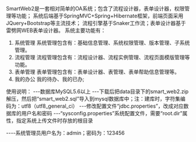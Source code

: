SmartWeb2是一套相对简单的OA系统；包含了流程设计器，表单设计器，权限管理等功能；
系统后端基于SpringMVC+Spring+Hibernate框架，前端页面采用JQuery+Bootstrap等主流技术；
流程引擎基于Snaker工作流；表单设计器基于雷劈网WEB表单设计器。
系统主要功能有：
 1. 系统管理
      系统管理包含有：基础信息管理、系统权限管理、版本管理、子系统管理。
 2. 流程管理
      流程管理包含有：流程设计器、流程实例管理、流程页面模版管理等功能。
 3. 表单管理
      表单管理包含有：表单设计器、表管理、表单帮助信息管理等。
 4. 我的办公
      我的待办、我的已办;


使用说明：
---数据库MySQL5.6以上
---下载后把data目录下的smart_web2.zip解压，然后把“smart_web2.sql”导入到mysql数据库中；注：建库时，字符集编码为：utf8（utf8_general_ci）
---修改配置文件“jdbc.properties”，改成对应数据库的用户名和密码
---“sysconfig.properties”系统配置文件，需要“root.dir”属性，指定系统上传文件时存放的根目录

----系统管理员用户名为：admin；密码为：123456
